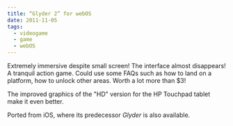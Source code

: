 ```yaml
---
title: “Glyder 2” for webOS
date: 2011-11-05
tags:
  - videogame
  - game
  - webOS
---
```


Extremely immersive despite small screen! The interface almost disappears! A tranquil action game. Could use some FAQs such as how to land on a platform, how to unlock other areas. Worth a lot more than $3!

The improved graphics of the "HD" version for the HP Touchpad tablet make it even better.

Ported from iOS, where its predecessor _Glyder_ is also available.
